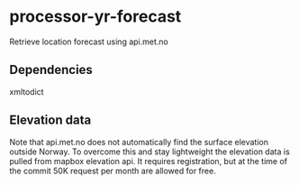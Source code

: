 # processor-yr-forecast
Retrieve location forecast using api.met.no

## Dependencies
xmltodict

## Elevation data
Note that api.met.no does not automatically find the surface elevation outside Norway.
To overcome this and stay lightweight the elevation data is pulled from mapbox elevation api.
It requires registration, but at the time of the commit 50K request per month are allowed for free.
